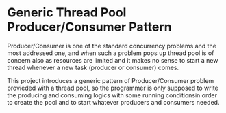 # Generic Thread Pool Producer/Consumer Pattern

Producer/Consumer is one of the standard concurrency problems and the most addressed one, and when such a problem pops up thread pool is of concern also as resources are limited and it makes no sense to start a new thread whenever a new task (producer or consumer) comes.

This project introduces a generic pattern of Producer/Consumer problem provieded with a thread pool, so the programmer is only supposed to write the producing and consuming logics with some running conditionsin order to create the pool and to start whatever producers and consumers needed.
